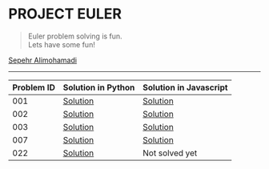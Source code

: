 # PROJECT EULER

> Euler problem solving is fun.\
Lets have some fun!

[Sepehr Alimohamadi](https://weblink.co.com)

-----------

| Problem ID | Solution in Python | Solution in Javascript |
| ---------- | ------------------ | ---------------------- |
| 001 | [Solution](https://github.com/Sepehrworklife/projecteulor/blob/sepehr/001/001.py) | [Solution](https://github.com/Sepehrworklife/projecteulor/blob/sepehr/001/001.js) |
| 002 | [Solution](https://github.com/Sepehrworklife/projecteulor/blob/sepehr/002/002.py) | [Solution](https://github.com/Sepehrworklife/projecteulor/blob/sepehr/002/002.js) |
| 003 | [Solution](https://github.com/Sepehrworklife/projecteulor/blob/sepehr/003/003.py) | [Solution](https://github.com/Sepehrworklife/projecteulor/blob/sepehr/003/003.js) |
| 007 | [Solution](https://github.com/Sepehrworklife/projecteulor/blob/sepehr/007/007.py) | [Solution](https://github.com/Sepehrworklife/projecteulor/blob/sepehr/007/007.js) |
| 022 | [Solution](https://github.com/Sepehrworklife/projecteulor/blob/sepehr/022/022.py) | Not solved yet |
